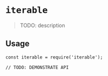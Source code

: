# `iterable`

> TODO: description

## Usage

```
const iterable = require('iterable');

// TODO: DEMONSTRATE API
```
